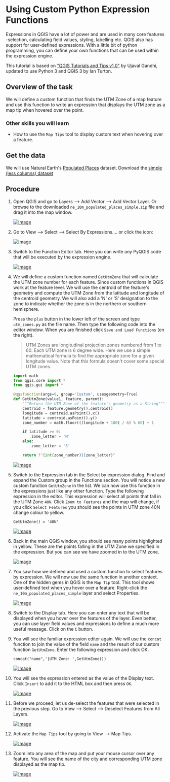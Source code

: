 Using Custom Python Expression Functions
========================================

Expressions in QGIS have a lot of power and are used in many core
features -selection, calculating field values, styling, labelling etc.
QGIS also has support for user-defined expressions. With a little bit of
python programming, you can define your own functions that can be used
within the expression engine.

This tutorial is based on ["QGIS Tutorials and Tips
v1.0"](https://www.qgistutorials.com/en/) by Ujaval Gandhi, updated to
use Python 3 and QGIS 3 by Ian Turton.


Overview of the task
--------------------

We will define a custom function that finds the UTM Zone of a map
feature and use this function to write an expression that displays the
UTM zone as a map tip when hovered over the point.

### Other skills you will learn

-   How to use the `Map Tips` tool to display custom text when hovering
    over a feature.

Get the data
------------

We will use Natural Earth's [Populated
Places](http://www.naturalearthdata.com/downloads/10m-cultural-vectors/10m-populated-places/)
dataset. Download the [simple (less columns)
dataset](http://www.naturalearthdata.com/http//www.naturalearthdata.com/download/10m/cultural/ne_10m_populated_places_simple.zip)

Procedure
---------

1.  Open QGIS and go to Layers --&gt; Add Vector --&gt; Add Vector
    Layer. Or browse to the downloaded `ne_10m_populated_places_simple.zip` file
    and drag it into the map window.

    [![image](images/func/2.png)](images/func/2.png)

1.  Go to View --&gt; Select --&gt; Select By Expressions.... or click the icon:

    [![image](images/func/3.png)](images/func/3.png)

1.  Switch to the Function Editor tab. Here you can write any PyQGIS
    code that will be executed by the expression engine.

    [![image](images/func/4.png)](images/func/4.png)

1.  We will define a custom function named `GetUtmZone` that will
    calculate the UTM zone number for each feature. Since custom
    functions in QGIS work at the feature level. We will use the
    centroid of the feature's geometry and compute the UTM Zone from the
    latitude and longitude of the centroid geometry. We will also add a
    'N' or 'S' designation to the zone to indicate whether the zone is
    in the northern or southern hemisphere. 

    Press the `plus` button in the lower left of the screen and type
    `utm_zones.py` as the file name. Then type the following code into the
    editor window. When you are finished click `Save and Load Functions` (on the
    right).
    
    
    >UTM Zones are longitudinal projection zones numbered from 1 to 60. Each
    >UTM zone is 6 degree wide. Here we use a simple mathematical formula to
    >find the appropriate zone for a given longitude value. Note that this
    >formula doesn't cover some special UTM zones.

    ```python
    import math
    from qgis.core import *
    from qgis.gui import *

    @qgsfunction(args=0, group='Custom', usesgeometry=True)
    def GetUtmZone(value1, feature, parent):
        """Return the UTM Zone of the feature's geometry as a String"""
        centroid = feature.geometry().centroid()
        longitude = centroid.asPoint().x()
        latitude = centroid.asPoint().y()
        zone_number = math.floor(((longitude + 180) / 6) % 60) + 1

        if latitude >= 0:
            zone_letter = 'N'
        else:
            zone_letter = 'S'

        return f"{int(zone_number)}{zone_letter}"
    ```

    [![image](images/func/5.png)](images/func/5.png)

1.  Switch to the Expression tab in the Select by
    expression dialog. Find and expand the Custom group in the Functions
    section. You will notice a new custom function `GetUtmZone` in the
    list. We can now use this function in the expressions just like any
    other function. Type the following expression in the editor. This
    expression will select all points that fall in the UTM Zone `40N`.
    Click `Zoom to Features` and the map will change, if you click `Select
    Features` you should see the points in UTM zone 40N change colour to yellow.

    ```
    GetUtmZone() = '40N'
    ```

    [![image](images/func/7.png)](images/func/7.png)

8.  Back in the main QGIS window, you should see many points highlighted
    in yellow. These are the points falling in the UTM Zone we specified
    in the expression. But you can see we have zoomed in to the UTM zone.

    [![image](images/func/8.png)](images/func/8.png)

9.  You saw how we defined and used a custom function to select features
    by expression. We will now use the same function in another context.
    One of the hidden gems in QGIS is the `Map Tip` tool. This tool
    shows user-defined text when you hover over a feature. Right-click
    the `ne_10m_populated_places_simple` layer and select Properties.

    [![image](images/func/9.png)](images/func/9.png)

10. Switch to the Display tab. Here you can enter any
    text that will be displayed when you hover over the features of the
    layer. Even better, you can use layer field values and expressions
    to define a much more useful message. Click on the `Ɛ` button.

11. You will see the familiar expression editor again. We will use the
    `concat` function to join the value of the field `name` and the
    result of our custom function `GetUtmZone`. Enter the following
    expression and click OK.

    ```
    concat("name",'|UTM Zone: ',GetUtmZone())
    ```

    [![image](images/func/11.png)](images/func/11.png)

12. You will see the expression entered as the value of the Display
    text. Click `Insert` to add it to the HTML box and then press `OK`.

    [![image](images/func/12.png)](images/func/12.png)

13. Before we proceed, let us de-select the features that were selected
    in the previous step. Go to
    View --&gt; Select --&gt; Deselect Features
    from All Layers.

    [![image](images/func/13.png)](images/func/13.png)

14. Activate the `Map Tips` tool by going to View --&gt; Map
    Tips.

    [![image](images/func/14.png)](images/func/14.png)

15. Zoom into any area of the map and put your mouse cursor over any
    feature. You will see the name of the city and corresponding UTM
    zone displayed as the map tip.

    [![image](images/func/15.png)](images/func/15.png)
